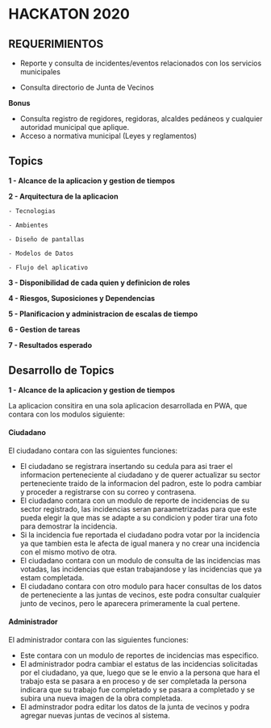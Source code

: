 # HACKATON 2020

## REQUERIMIENTOS

  * Reporte y consulta de incidentes/eventos relacionados con los servicios municipales
 
  * Consulta directorio de Junta de Vecinos

  **Bonus**
  * Consulta registro de regidores, regidoras, alcaldes pedáneos y cualquier autoridad
    municipal que aplique.
  * Acceso a normativa municipal (Leyes y reglamentos)




## Topics

 **1 - Alcance de la aplicacion y gestion de tiempos**
 
 **2 - Arquitectura de la aplicacion**
 
    - Tecnologias
    
    - Ambientes
    
    - Diseño de pantallas
    
    - Modelos de Datos
    
    - Flujo del aplicativo
    
 **3 - Disponibilidad de cada quien y definicion de roles**
 
 **4 - Riesgos, Suposiciones y Dependencias**
 
 **5 - Planificacion y administracion de escalas de tiempo**
 
 **6 - Gestion de tareas**
 
 **7 - Resultados esperado**




## Desarrollo de Topics

**1 - Alcance de la aplicacion y gestion de tiempos**

La aplicacion consitira en una sola aplicacion desarrollada en PWA, que contara con los modulos siguiente:

#### Ciudadano
El ciudadano contara con las siguientes funciones:
  - El ciudadano se registrara insertando su cedula para asi traer el informacion perteneciente al ciudadano y de querer actualizar su sector perteneciente traido de la informacion del padron, este lo podra cambiar y proceder a registrarse con su correo y contrasena.
  - El ciudadano contara con un modulo de reporte de incidencias de su sector registrado, las incidencias seran paraametrizadas para que este pueda elegir la que mas se adapte a su condicion y poder tirar una foto para demostrar la incidencia. 
  - Si la incidencia fue reportada el ciudadano podra votar por la incidencia ya que tambien esta le afecta de igual manera y no crear una incidencia con el mismo motivo de otra.
  - El ciudadano contara con un modulo de consulta de las incidencias mas votadas, las incidencias que estan trabajandose y las incidencias que ya estam completada.
  - El ciudadano contara con otro modulo para hacer consultas de los datos de perteneciente a las juntas de vecinos, este podra consultar cualquier junto de vecinos, pero le aparecera primeramente la cual pertene.

#### Administrador
El administrador contara con las siguientes funciones:
  - Este contara con un modulo de reportes de incidencias mas especifico.
  - El administrador podra cambiar el estatus de las incidencias solicitadas por el ciudadano, ya que, luego que se le envio a la persona que hara el trabajo esta se pasara a en proceso y de ser completada la persona indicara que su trabajo fue completado y se pasara a completado y se subira una nueva imagen de la obra completada.
  - El adminstrador podra editar los datos de la junta de vecinos y podra agregar nuevas juntas de vecinos al sistema.

      